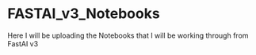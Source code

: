 # FASTAI_v3_Notebooks

Here I will be uploading the Notebooks that I will be working through from FastAI v3
